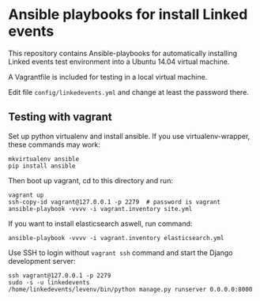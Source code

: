 Ansible playbooks for install Linked events
=============================================================
This repository contains Ansible-playbooks for automatically installing
Linked events test environment into a Ubuntu 14.04 virtual machine. 

A Vagrantfile is included for testing in a local virtual machine.

Edit file `config/linkedevents.yml` and change at least the password there.

Testing with vagrant
--------------------

Set up python virtualenv and install ansible. If you use virtualenv-wrapper, 
these commands may work:

```
mkvirtualenv ansible
pip install ansible
```

Then boot up vagrant, cd to this directory and run:

```
vagrant up
ssh-copy-id vagrant@127.0.0.1 -p 2279  # password is vagrant
ansible-playbook -vvvv -i vagrant.inventory site.yml
```

If you want to install elasticsearch aswell, run command:

```
ansible-playbook -vvvv -i vagrant.inventory elasticsearch.yml
```

Use SSH to login without `vagrant ssh` command and start
the Django development server:

```
ssh vagrant@127.0.0.1 -p 2279
sudo -s -u linkedevents
/home/linkedevents/levenv/bin/python manage.py runserver 0.0.0.0:8000
```

